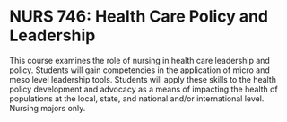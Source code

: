 # NURS 746: Health Care Policy and Leadership

This course examines the role of nursing in health care leadership and policy. Students will gain competencies in the application of micro and meso level leadership tools. Students will apply these skills to the health policy development and advocacy as a means of impacting the health of populations at the local, state, and national and/or international level. Nursing majors only.